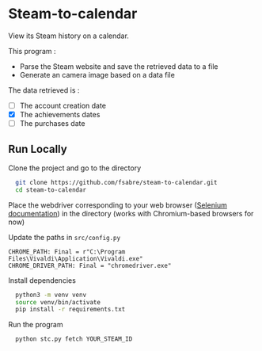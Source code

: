 # Steam-to-calendar

View its Steam history on a calendar.

This program :

- Parse the Steam website and save the retrieved data to a file
- Generate an camera image based on a data file

The data retrieved is :

- [ ] The account creation date
- [X] The achievements dates
- [ ] The purchases date

## Run Locally

Clone the project and go to the directory

```bash
  git clone https://github.com/fsabre/steam-to-calendar.git
  cd steam-to-calendar
```

Place the webdriver corresponding to your web
browser ([Selenium documentation](https://www.selenium.dev/documentation/webdriver/getting_started/install_drivers/))
in the directory (works with Chromium-based browsers for now)

Update the paths in `src/config.py`

```python3
CHROME_PATH: Final = r"C:\Program Files\Vivaldi\Application\Vivaldi.exe"
CHROME_DRIVER_PATH: Final = "chromedriver.exe"
```

Install dependencies

```bash
  python3 -m venv venv
  source venv/bin/activate
  pip install -r requirements.txt
```

Run the program

```bash
  python stc.py fetch YOUR_STEAM_ID
```
